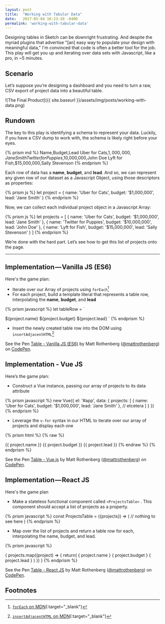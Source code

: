 ```yaml
---
layout: post
title:  "Working with Tabular Data"
date:   2017-05-04 16:23:10 -0400
permalink: 'working-with-tabular-data'
---
```


Designing tables in Sketch can be downright frustrating. And despite the myriad plugins that advertise "[an] easy way to populate your design with meaningful data," I'm convinced that code is often a better tool for the job. This play will get you up and iterating over data sets with Javascript, like a pro, in ~5 minutes.

## Scenario
Let’s suppose you’re designing a dashboard and you need to turn a raw, CSV export of project data into a beautiful table.

![The Final Product]({{ site.baseurl }}/assets/img/posts/working-with-data.png)

## Rundown
The key to this play is identifying a schema to represent your data. Luckily, if you have a CSV dump to work with, the schema is likely right before your eyes.

{% prism md %}
Name,Budget,Lead
Uber for Cats,$1,000,000,Jane Smith
Twitter for Puppies,$10,000,000,John Doe
Lyft for Fish,$15,000,000,Sally Stevenson
{% endprism %}

Each row of data has a **name**, **budget**, and **lead**. And so, we can represent any given row of our dataset as a Javascript Object, using those descriptors as properties:

{% prism js %}
let project = {
  name: 'Uber for Cats',
  budget: '$1,000,000',
  lead: 'Jane Smith'
}
{% endprism %}

Now, we can collect each individual project object in a Javascript Array:

{% prism js %}
let projects = [
  {
    name: 'Uber for Cats',
    budget: '$1,000,000',
    lead: 'Jane Smith'
  },
  {
    name: 'Twitter for Puppies',
    budget: '$10,000,000',
    lead: 'John Doe'
  },
  {
    name: 'Lyft for Fish',
    budget: '$15,000,000',
    lead: 'Sally Stevenson'
  }
]
{% endprism %}

We’re done with the hard part. Let’s see how to get this list of projects onto the page.

***

## Implementation — Vanilla JS (ES6)

Here's the game plan:
- Iterate over our Array of projects using `forEach`[^foreach]
- For each project, build a template literal that represents a table row, interpolating the **name**, **budget**, and **lead**

{% prism javascript %}
let tableRow = `
<tr>
  <td class="pa3 bb b--black-10">
    ${project.name}
  </td>
  <td class="pa3 bb b--black-10">
    ${project.budget}
  </td>
  <td class="pa3 bb b--black-10">
    ${project.lead}
  </td>
</tr>
`
{% endprism %}

- Insert the newly created table row into the DOM using `insertAdjacentHTML`[^insertadjacent]

<p data-height="400" data-theme-id="dark" data-slug-hash="mmmmYY" data-default-tab="html,result" data-user="mattrothenberg" data-embed-version="2" data-pen-title="Table - Vanilla JS (ES6)" data-preview="true" class="codepen">See the Pen <a href="http://codepen.io/mattrothenberg/pen/mmmmYY/">Table - Vanilla JS (ES6)</a> by Matt Rothenberg (<a href="http://codepen.io/mattrothenberg">@mattrothenberg</a>) on <a href="http://codepen.io">CodePen</a>.</p>
<script async src="https://production-assets.codepen.io/assets/embed/ei.js"></script>

## Implementation - Vue JS

Here’s the game plan:

- Construct a Vue instance, passing our array of projects to its data attribute

{% prism javascript %}
new Vue({
  el: '#app',
  data: {
    projects: [
      {
        name: 'Uber for Cats',
        budget: '$1,000,000',
        lead: 'Jane Smith'
      },
      // etcetera
    ]
  }
})
{% endprism %}

- Leverage the `v-for` syntax in our HTML to iterate over our array of projects and display each one

{% prism html %}
{% raw %}
<tr v-for="project in projects">
  <td class="pa3 bb b--black-10">{{ project.name }}</td>
  <td class="pa3 bb b--black-10">{{ project.budget }}</td>
  <td class="pa3 bb b--black-10">{{ project.lead }}</td>
</tr>
{% endraw %}
{% endprism %}

<p data-height="400" data-theme-id="dark" data-slug-hash="RVVgrX" data-default-tab="html,result" data-user="mattrothenberg" data-embed-version="2" data-preview="true" data-pen-title="Table - Vue.js" class="codepen">See the Pen <a href="http://codepen.io/mattrothenberg/pen/RVVgrX/">Table - Vue.js</a> by Matt Rothenberg (<a href="http://codepen.io/mattrothenberg">@mattrothenberg</a>) on <a href="http://codepen.io">CodePen</a>.</p>
<script async src="https://production-assets.codepen.io/assets/embed/ei.js"></script>

## Implementation — React JS

Here's the game plan

- Make a stateless functional component called `<ProjectsTable>` . This component should accept a list of projects as a property.

{% prism javascript %}
const ProjectsTable = ({projects}) => (
  // nothing to see here
)
{% endprism %}

- Map over the list of projects and return a table row for each, interpolating the name, budget, and lead.

{% prism javascript %}
<tbody>
  {
    projects.map((project) => {
      return(
        <tr>
          <td className="pa3 bb b--black-10">{ project.name }</td>
          <td className="pa3 bb b--black-10">{ project.budget }</td>
          <td className="pa3 bb b--black-10">{ project.lead }</td>
        </tr>
      )
    })
  }
</tbody>
{% endprism %}

<p data-height="400" data-theme-id="dark" data-slug-hash="wddeWG" data-default-tab="result" data-user="mattrothenberg" data-embed-version="2" data-pen-title="Table - React JS" data-preview="true" class="codepen">See the Pen <a href="http://codepen.io/mattrothenberg/pen/wddeWG/">Table - React JS</a> by Matt Rothenberg (<a href="http://codepen.io/mattrothenberg">@mattrothenberg</a>) on <a href="http://codepen.io">CodePen</a>.</p>
<script async src="https://production-assets.codepen.io/assets/embed/ei.js"></script>

## Footnotes
[^foreach]: [`forEach` on MDN](https://developer.mozilla.org/en-US/docs/Web/JavaScript/Reference/Global_Objects/Array/forEach?v=example){:target="_blank"}
[^insertadjacent]: [`insertAdjacentHTML` on MDN](https://developer.mozilla.org/en-US/docs/Web/API/Element/insertAdjacentHTML){:target="_blank"}

